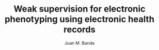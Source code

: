 ---
paperId: 35
author: Juan M. Banda
publicationauthor: Banda, J. M.
title: Weak supervision for electronic phenotyping using electronic health records
pdf: Poster_Banda_Juan.pdf
poster: --
alt: --
type: Poster
topic: FAT
link: --
conference: neurips
year: 2019
tags: neurips-2019
location: Vancouver, Canada
---